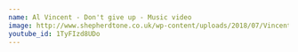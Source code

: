 ```yaml
---
name: Al Vincent - Don't give up - Music video
image: http://www.shepherdtone.co.uk/wp-content/uploads/2018/07/Vincent.jpg
youtube_id: 1TyFIzd8UDo 
---
```


